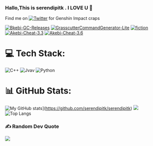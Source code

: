 ### Hallo,This is serendipitk . I LOVE U 👋
Find me on [![Twitter][1.2]][1] for Genshin Impact craps

[1.2]: http://i.imgur.com/wWzX9uB.png (twitter icon without padding)
[2.2]: https://raw.githubusercontent.com/MartinHeinz/MartinHeinz/master/linkedin-3-16.png (LinkedIn icon without padding)

<!-- Links to your social media accounts -->

[1]: https://twitter.com/serendipitk
[![Bkebi-GC-Releases](https://github-readme-stats.vercel.app/api/pin/?username=serendipitk&repo=Bkebi-GC-Releases)](https://github.com/serendipitk/Bkebi-GC-Releases)
[![GrasscutterCommandGenerator-Lite](https://github-readme-stats.vercel.app/api/pin/?username=serendipitk&repo=GrasscutterCommandGenerator-Lite)](https://github.com/serendipitk/GrasscutterCommandGenerator-Lite)
[![fiction](https://github-readme-stats.vercel.app/api/pin/?username=serendipitk&repo=fiction)](https://github.com/serendipitk/fiction)
[![Akebi-Cheat-3.3](https://github-readme-stats.vercel.app/api/pin/?username=serendipitk&repo=Akebi-Cheat-3.3)](https://github.com/serendipitk/Akebi-Cheat-3.3)
[![Akebi-Cheat-3.6](https://github-readme-stats.vercel.app/api/pin/?username=serendipitk&repo=Akebi-Cheat-3.6)](https://github.com/serendipitk/Akebi-Cheat-3.6)
# 💻 Tech Stack:
![C++](https://img.shields.io/badge/c++-%2300599C.svg?style=for-the-badge&logo=c%2B%2B&logoColor=white) ![Jvav](https://img.shields.io/badge/Jvav-%232C2D72.svg?style=for-the-badge&logo=lua&logoColor=white) ![Python](https://img.shields.io/badge/python-%232C2D72.svg?style=for-the-badge&logo=lua&logoColor=white)
# 📊 GitHub Stats:
![My GitHub stats](https://github-readme-stats.vercel.app/api?username=serendipitk&theme=dark&show_icons=true)](https://github.com/serendipitk/serendipitk)
![](https://github-readme-streak-stats.herokuapp.com/?user=serendipitk&theme=dark&hide_border=false)<br/>
![Top Langs](https://github-readme-stats.vercel.app/api/top-langs/?username=serendipitk&layout=compact&theme=tokyonight)

### ✍️ Random Dev Quote
![](https://quotes-github-readme.vercel.app/api?type=horizontal&theme=radical)


<!-- Proudly created with GPRM ( https://gprm.itsvg.in ) -->
